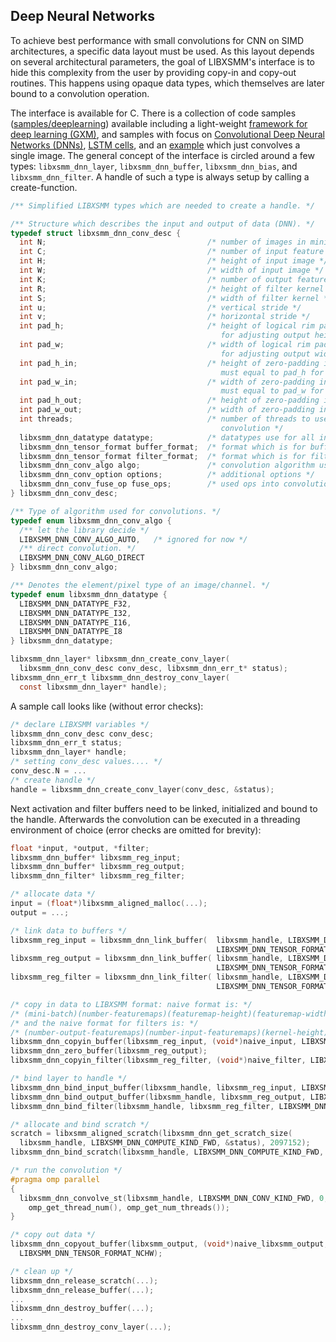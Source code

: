 ## Deep Neural Networks

To achieve best performance with small convolutions for CNN on SIMD architectures, a specific data layout must be used. As this layout depends on several architectural parameters, the goal of LIBXSMM's interface is to hide this complexity from the user by providing copy-in and copy-out routines. This happens using opaque data types, which themselves are later bound to a convolution operation.

The interface is available for C. There is a collection of code samples ([samples/deeplearning](https://github.com/hfp/libxsmm/tree/master/samples/deeplearning)) available including a light-weight [framework for deep learning (GXM)](https://github.com/hfp/libxsmm/tree/master/samples/deeplearning/gxm), and samples with focus on [Convolutional Deep Neural Networks (DNNs)](https://github.com/hfp/libxsmm/tree/master/samples/deeplearning/cnnlayer), [LSTM cells](https://github.com/hfp/libxsmm/tree/master/samples/deeplearning/lstmcell), and an [example](https://github.com/hfp/libxsmm/tree/master/samples/deeplearning/iconv/README.md#image-convolution) which just convolves a single image. The general concept of the interface is circled around a few types: `libxsmm_dnn_layer`, `libxsmm_dnn_buffer`, `libxsmm_dnn_bias`, and `libxsmm_dnn_filter`. A handle of such a type is always setup by calling a create-function.

```C
/** Simplified LIBXSMM types which are needed to create a handle. */

/** Structure which describes the input and output of data (DNN). */
typedef struct libxsmm_dnn_conv_desc {
  int N;                                    /* number of images in mini-batch */
  int C;                                    /* number of input feature maps */
  int H;                                    /* height of input image */
  int W;                                    /* width of input image */
  int K;                                    /* number of output feature maps */
  int R;                                    /* height of filter kernel */
  int S;                                    /* width of filter kernel */
  int u;                                    /* vertical stride */
  int v;                                    /* horizontal stride */
  int pad_h;                                /* height of logical rim padding to input
                                               for adjusting output height */
  int pad_w;                                /* width of logical rim padding to input
                                               for adjusting output width */
  int pad_h_in;                             /* height of zero-padding in input buffer,
                                               must equal to pad_h for direct conv */
  int pad_w_in;                             /* width of zero-padding in input buffer,
                                               must equal to pad_w for direct conv */
  int pad_h_out;                            /* height of zero-padding in output buffer */
  int pad_w_out;                            /* width of zero-padding in output buffer */
  int threads;                              /* number of threads to use when running
                                               convolution */
  libxsmm_dnn_datatype datatype;            /* datatypes use for all input and outputs */
  libxsmm_dnn_tensor_format buffer_format;  /* format which is for buffer buffers */
  libxsmm_dnn_tensor_format filter_format;  /* format which is for filter buffers */
  libxsmm_dnn_conv_algo algo;               /* convolution algorithm used */
  libxsmm_dnn_conv_option options;          /* additional options */
  libxsmm_dnn_conv_fuse_op fuse_ops;        /* used ops into convolutions */
} libxsmm_dnn_conv_desc;

/** Type of algorithm used for convolutions. */
typedef enum libxsmm_dnn_conv_algo {
  /** let the library decide */
  LIBXSMM_DNN_CONV_ALGO_AUTO,   /* ignored for now */
  /** direct convolution. */
  LIBXSMM_DNN_CONV_ALGO_DIRECT
} libxsmm_dnn_conv_algo;

/** Denotes the element/pixel type of an image/channel. */
typedef enum libxsmm_dnn_datatype {
  LIBXSMM_DNN_DATATYPE_F32,
  LIBXSMM_DNN_DATATYPE_I32,
  LIBXSMM_DNN_DATATYPE_I16,
  LIBXSMM_DNN_DATATYPE_I8
} libxsmm_dnn_datatype;

libxsmm_dnn_layer* libxsmm_dnn_create_conv_layer(
  libxsmm_dnn_conv_desc conv_desc, libxsmm_dnn_err_t* status);
libxsmm_dnn_err_t libxsmm_dnn_destroy_conv_layer(
  const libxsmm_dnn_layer* handle);
```

A sample call looks like (without error checks):

```C
/* declare LIBXSMM variables */
libxsmm_dnn_conv_desc conv_desc;
libxsmm_dnn_err_t status;
libxsmm_dnn_layer* handle;
/* setting conv_desc values.... */
conv_desc.N = ...
/* create handle */
handle = libxsmm_dnn_create_conv_layer(conv_desc, &status);
```

Next activation and filter buffers need to be linked, initialized and bound to the handle. Afterwards the convolution can be executed in a threading environment of choice (error checks are omitted for brevity):

```C
float *input, *output, *filter;
libxsmm_dnn_buffer* libxsmm_reg_input;
libxsmm_dnn_buffer* libxsmm_reg_output;
libxsmm_dnn_filter* libxsmm_reg_filter;

/* allocate data */
input = (float*)libxsmm_aligned_malloc(...);
output = ...;

/* link data to buffers */
libxsmm_reg_input = libxsmm_dnn_link_buffer(  libxsmm_handle, LIBXSMM_DNN_INPUT, input,
                                              LIBXSMM_DNN_TENSOR_FORMAT_LIBXSMM_PTR, &status);
libxsmm_reg_output = libxsmm_dnn_link_buffer( libxsmm_handle, LIBXSMM_DNN_OUTPUT, output,
                                              LIBXSMM_DNN_TENSOR_FORMAT_LIBXSMM_PTR, &status);
libxsmm_reg_filter = libxsmm_dnn_link_filter( libxsmm_handle, LIBXSMM_DNN_FILTER, filter,
                                              LIBXSMM_DNN_TENSOR_FORMAT_LIBXSMM_PTR, &status);

/* copy in data to LIBXSMM format: naive format is: */
/* (mini-batch)(number-featuremaps)(featuremap-height)(featuremap-width) for layers, */
/* and the naive format for filters is: */
/* (number-output-featuremaps)(number-input-featuremaps)(kernel-height)(kernel-width) */
libxsmm_dnn_copyin_buffer(libxsmm_reg_input, (void*)naive_input, LIBXSMM_DNN_TENSOR_FORMAT_NCHW);
libxsmm_dnn_zero_buffer(libxsmm_reg_output);
libxsmm_dnn_copyin_filter(libxsmm_reg_filter, (void*)naive_filter, LIBXSMM_DNN_TENSOR_FORMAT_KCRS);

/* bind layer to handle */
libxsmm_dnn_bind_input_buffer(libxsmm_handle, libxsmm_reg_input, LIBXSMM_DNN_REGULAR_INPUT);
libxsmm_dnn_bind_output_buffer(libxsmm_handle, libxsmm_reg_output, LIBXSMM_DNN_REGULAR_OUTPUT);
libxsmm_dnn_bind_filter(libxsmm_handle, libxsmm_reg_filter, LIBXSMM_DNN_REGULAR_FILTER);

/* allocate and bind scratch */
scratch = libxsmm_aligned_scratch(libxsmm_dnn_get_scratch_size(
  libxsmm_handle, LIBXSMM_DNN_COMPUTE_KIND_FWD, &status), 2097152);
libxsmm_dnn_bind_scratch(libxsmm_handle, LIBXSMM_DNN_COMPUTE_KIND_FWD, scratch);

/* run the convolution */
#pragma omp parallel
{
  libxsmm_dnn_convolve_st(libxsmm_handle, LIBXSMM_DNN_CONV_KIND_FWD, 0,
    omp_get_thread_num(), omp_get_num_threads());
}

/* copy out data */
libxsmm_dnn_copyout_buffer(libxsmm_output, (void*)naive_libxsmm_output,
  LIBXSMM_DNN_TENSOR_FORMAT_NCHW);

/* clean up */
libxsmm_dnn_release_scratch(...);
libxsmm_dnn_release_buffer(...);
...
libxsmm_dnn_destroy_buffer(...);
...
libxsmm_dnn_destroy_conv_layer(...);
```

